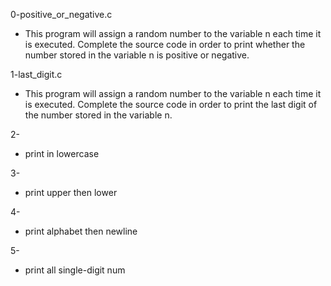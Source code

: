 0-positive_or_negative.c
* This program will assign a random number to the variable n each time it is executed. Complete the source code in order to print whether the number stored in the variable n is positive or negative.

1-last_digit.c
* This program will assign a random number to the variable n each time it is executed. Complete the source code in order to print the last digit of the number stored in the variable n.

2-
* print in lowercase

3-
* print upper then lower

4-
* print alphabet then newline

5-
* print all single-digit num
